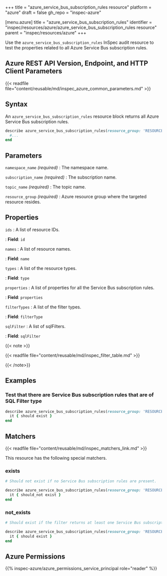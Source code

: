 +++
title = "azure_service_bus_subscription_rules resource"
platform = "azure"
draft = false
gh_repo = "inspec-azure"

[menu.azure]
title = "azure_service_bus_subscription_rules"
identifier = "inspec/resources/azure/azure_service_bus_subscription_rules resource"
parent = "inspec/resources/azure"
+++

Use the `azure_service_bus_subscription_rules` InSpec audit resource to test the properties related to all Azure Service Bus subscription rules.

## Azure REST API Version, Endpoint, and HTTP Client Parameters

{{< readfile file="content/reusable/md/inspec_azure_common_parameters.md" >}}

## Syntax

An `azure_service_bus_subscription_rules` resource block returns all Azure Service Bus subscription rules.

```ruby
describe azure_service_bus_subscription_rules(resource_group: 'RESOURCE_GROUP', namespace_name: 'NAMESPACE_NAME', subscription_name: 'SUBSCRIPTION_NAME', topic_name: 'TOPIC_NAME') do
  #...
end
```

## Parameters

`namespace_name` _(required)_
: The namespace name.

`subscription_name` _(required)_
: The subscription name.

`topic_name` _(required)_
: The topic name.

`resource_group` _(required)_
: Azure resource group where the targeted resource resides.

## Properties

`ids`
: A list of resource IDs.

: **Field**: `id`

`names`
: A list of resource names.

: **Field**: `name`

`types`
: A list of the resource types.

: **Field**: `type`

`properties`
: A list of properties for all the Service Bus subscription rules.

: **Field**: `properties`

`filterTypes`
: A list of the filter types.

: **Field**: `filterType`

`sqlFilter`
: A list of sqlFilters.

: **Field**: `sqlFilter`

{{< note >}}

{{< readfile file="content/reusable/md/inspec_filter_table.md" >}}

{{< /note>}}

## Examples

### Test that there are Service Bus subscription rules that are of SQL Filter type

```ruby
describe azure_service_bus_subscription_rules(resource_group: 'RESOURCE_GROUP', namespace_name: 'NAMESPACE_NAME', subscription_name: 'SUBSCRIPTION_NAME', topic_name: 'TOPIC_NAME').where(filterType: 'SqlFilter') do
  it { should exist }
end
```

## Matchers

{{< readfile file="content/reusable/md/inspec_matchers_link.md" >}}

This resource has the following special matchers.

### exists

```ruby
# Should not exist if no Service Bus subscription rules are present.

describe azure_service_bus_subscription_rules(resource_group: 'RESOURCE_GROUP', namespace_name: 'NAMESPACE_NAME', subscription_name: 'SUBSCRIPTION_NAME', topic_name: 'TOPIC_NAME') do
  it { should_not exist }
end
```

### not_exists

```ruby
# Should exist if the filter returns at least one Service Bus subscription rule.

describe azure_service_bus_subscription_rules(resource_group: 'RESOURCE_GROUP', namespace_name: 'NAMESPACE_NAME', subscription_name: 'SUBSCRIPTION_NAME', topic_name: 'TOPIC_NAME') do
  it { should exist }
end
```

## Azure Permissions

{{% inspec-azure/azure_permissions_service_principal role="reader" %}}
